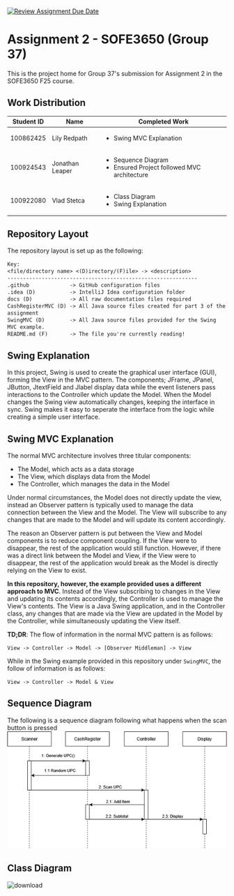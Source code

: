 <br>

[![Review Assignment Due Date](https://classroom.github.com/assets/deadline-readme-button-22041afd0340ce965d47ae6ef1cefeee28c7c493a6346c4f15d667ab976d596c.svg)](https://classroom.github.com/a/57HVEcop)

# Assignment 2 - SOFE3650 (Group 37)
This is the project home for Group 37's submission for Assignment 2 in the SOFE3650 F25 course.

## Work Distribution
| Student ID | Name | Completed Work                          |
|:----------:| ---- |-----------------------------------------|
| 100862425  | Lily Redpath | <ul><li>Swing MVC Explanation</li></ul> |
| 100924543  | Jonathan Leaper | <ul><li>Sequence Diagram</li><li>Ensured Project followed MVC architecture</li></ul> |
| 100922080  | Vlad Stetca |<ul><li>Class Diagram</li><li>Swing Explanation</li></ul>                        |

## Repository Layout
The repository layout is set up as the following:
```text
Key:
<file/directory name> <(D)irectory/(F)ile> -> <description>
-------------------------------------------------------------
.github             -> GitHub configuration files
.idea (D)           -> IntelliJ Idea configuration folder
docs (D)            -> All raw documentation files required
CashRegisterMVC (D) -> All Java source files created for part 3 of the assignment
SwingMVC (D)        -> All Java source files provided for the Swing MVC example.
README.md (F)       -> The file you're currently reading!
```

## Swing Explanation
In this project, Swing is used to create the graphical user interface (GUI), forming the View in the MVC pattern. The components; JFrame, JPanel, JButton, JtextField and Jlabel display data while the event listeners pass interactions to the Controller which update the Model. When the Model changes the Swing view automatically changes, keeping the interface in sync. Swing makes it easy to seperate the interface from the logic while creating a simple user interface. 
 
## Swing MVC Explanation
The normal MVC architecture involves three titular components:

- The Model, which acts as a data storage
- The View, which displays data from the Model
- The Controller, which manages the data in the Model

Under normal circumstances, the Model does not directly update the view, instead an Observer pattern is
typically used to manage the data connection between the View and the Model. The View will subscribe to any changes
that are made to the Model and will update its content accordingly.

The reason an Observer pattern is put between the View and Model components is to reduce component coupling. If the View
were to disappear, the rest of the application would still function. However, if there was a direct link between the
Model and View, if the View were to disappear, the rest of the application would break as the Model is directly relying
on the View to exist.

**In this repository, however, the example provided uses a different approach to MVC**. Instead of the View subscribing
to changes in the View and updating its contents accordingly, the Controller is used to manage the View's contents.
The View is a Java Swing application, and in the Controller class, any changes that are made via the View are updated in
the Model by the Controller, while simultaneously updating the View itself.

**TD;DR**: The flow of information in the normal MVC pattern is as follows:
```
View -> Controller -> Model -> [Observer Middleman] -> View
```
While in the Swing example provided in this repository under `SwingMVC`, the follow of information is as follows:
```
View -> Controller -> Model & View
```
## Sequence Diagram
The following is a sequence diagram following what happens when the scan button is pressed
<img src="/assignment2sequencediagram.png"></img>
## Class Diagram
<img width="991" height="534" alt="download" src="https://github.com/user-attachments/assets/e075a92c-187e-478d-90ff-81614531a898" />

